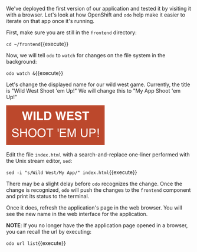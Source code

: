 We've deployed the first version of our application and tested it by visiting it with a browser. Let's look at how OpenShift and `odo` help make it easier to iterate on that app once it's running.

First, make sure you are still in the `frontend` directory:

`cd ~/frontend`{{execute}}

Now, we will tell `odo` to `watch` for changes on the file system in the background:

`odo watch &`{{execute}}

Let's change the displayed name for our wild west game. Currently, the title is "Wild West Shoot 'em Up!" We will change this to "My App Shoot 'em Up!"

![Application Title](../../assets/introduction/developing-with-odo/app-name.png)

Edit the file `index.html` with a search-and-replace one-liner performed with the Unix stream editor, `sed`:

`sed -i "s/Wild West/My App/" index.html`{{execute}}

There may be a slight delay before `odo` recognizes the change. Once the change is recognized, `odo` will push the changes to the `frontend` component and print its status to the terminal.

Once it does, refresh the application's page in the web browser. You will see the new name in the web interface for the application.

__NOTE__: If you no longer have the the application page opened in a browser, you can recall the url by executing:

`odo url list`{{execute}}
